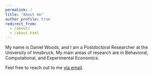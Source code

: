 ```yaml
---
permalink: /
title: "About me"
author_profile: true
redirect_from: 
  - /about/
  - /about.html
---
```


My name is Daniel Woods, and I am a Postdoctoral Researcher at the University of Innsbruck.  My main areas of research are in Behavioral, Computational, and Experimental Economics.  

Feel free to reach out to me [via email](mailto:daniel.j.woods@uibk.ac.at).
